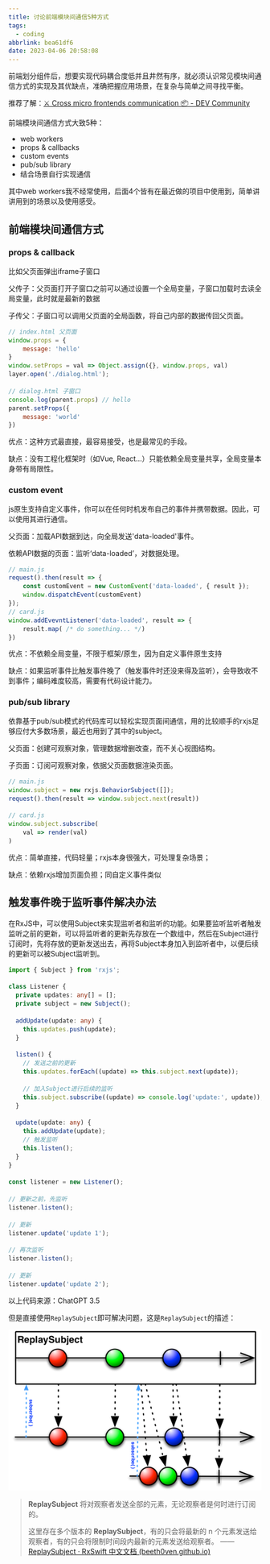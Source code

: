 ```yaml
---
title: 讨论前端模块间通信5种方式
tags:
  - coding
abbrlink: bea61df6
date: 2023-04-06 20:58:08
---
```


前端划分组件后，想要实现代码耦合度低并且井然有序，就必须认识常见模块间通信方式的实现及其优缺点，准确把握应用场景，在复杂与简单之间寻找平衡。

<!--more-->

推荐了解：[⚔️ Cross micro frontends communication 📦 - DEV Community](https://dev.to/luistak/cross-micro-frontends-communication-30m3)

前端模块间通信方式大致5种：

- web workers
- props & callbacks
- custom events
- pub/sub library
- 结合场景自行实现通信

其中web workers我不经常使用，后面4个皆有在最近做的项目中使用到，简单讲讲用到的场景以及使用感受。

## 前端模块间通信方式

### props & callback

比如父页面弹出iframe子窗口

父传子：父页面打开子窗口之前可以通过设置一个全局变量，子窗口加载时去读全局变量，此时就是最新的数据

子传父：子窗口可以调用父页面的全局函数，将自己内部的数据传回父页面。

```javascript
// index.html 父页面
window.props = {
    message: 'hello'
}
window.setProps = val => Object.assign({}, window.props, val)
layer.open('./dialog.html');

// dialog.html 子窗口
console.log(parent.props) // hello
parent.setProps({
    message: 'world'
})
```

优点：这种方式最直接，最容易接受，也是最常见的手段。

缺点：没有工程化框架时（如Vue, React...）只能依赖全局变量共享，全局变量本身带有局限性。



### custom event

js原生支持自定义事件，你可以在任何时机发布自己的事件并携带数据。因此，可以使用其进行通信。

父页面：加载API数据到达，向全局发送'data-loaded'事件。

依赖API数据的页面：监听‘data-loaded’，对数据处理。

```javascript
// main.js
request().then(result => {
    const customEvent = new CustomEvent('data-loaded', { result });
    window.dispatchEvent(customEvent)
});
// card.js
window.addEvevntListener('data-loaded', result => {
    result.map( /* do something... */)
})
```

优点：不依赖全局变量，不限于框架/原生，因为自定义事件原生支持

缺点：如果监听事件比触发事件晚了（触发事件时还没来得及监听），会导致收不到事件；编码难度较高，需要有代码设计能力。



### pub/sub library

依靠基于pub/sub模式的代码库可以轻松实现页面间通信，用的比较顺手的rxjs足够应付大多数场景，最近也用到了其中的subject。

父页面：创建可观察对象，管理数据增删改查，而不关心视图结构。

子页面：订阅可观察对象，依据父页面数据渲染页面。

```javascript
// main.js
window.subject = new rxjs.BehaviorSubject([]);
request().then(result => window.subject.next(result))

// card.js
window.subject.subscribe(
	val => render(val)
)
```

优点：简单直接，代码轻量；rxjs本身很强大，可处理复杂场景；

缺点：依赖rxjs增加页面负担；同自定义事件类似



## 触发事件晚于监听事件解决办法

在RxJS中，可以使用Subject来实现监听者和监听的功能。如果要监听监听者触发监听之前的更新，可以将监听者的更新先存放在一个数组中，然后在Subject进行订阅时，先将存放的更新发送出去，再将Subject本身加入到监听者中，以便后续的更新可以被Subject监听到。

```typescript
import { Subject } from 'rxjs';

class Listener {
  private updates: any[] = [];
  private subject = new Subject();

  addUpdate(update: any) {
    this.updates.push(update);
  }

  listen() {
    // 发送之前的更新
    this.updates.forEach((update) => this.subject.next(update));

    // 加入Subject进行后续的监听
    this.subject.subscribe((update) => console.log('update:', update));
  }

  update(update: any) {
    this.addUpdate(update);
    // 触发监听
    this.listen();
  }
}

const listener = new Listener();

// 更新之前，先监听
listener.listen();

// 更新
listener.update('update 1');

// 再次监听
listener.listen();

// 更新
listener.update('update 2');
```

以上代码来源：ChatGPT 3.5





但是直接使用`ReplaySubject`即可解决问题，这是`ReplaySubject`的描述：

![img](讨论前端模块间通信5种方式/ReplaySubject.png)

> **ReplaySubject** 将对观察者发送全部的元素，无论观察者是何时进行订阅的。
>
> 这里存在多个版本的 **ReplaySubject**，有的只会将最新的 n 个元素发送给观察者，有的只会将限制时间段内最新的元素发送给观察者。  ——[ReplaySubject · RxSwift 中文文档 (beeth0ven.github.io)](https://beeth0ven.github.io/RxSwift-Chinese-Documentation/content/rxswift_core/observable_and_observer/replay_subject.html)

